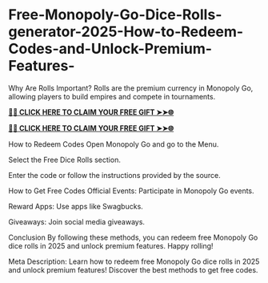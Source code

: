 # Free-Monopoly-Go-Dice-Rolls-generator-2025-How-to-Redeem-Codes-and-Unlock-Premium-Features-
Why Are Rolls Important?
Rolls are the premium currency in Monopoly Go, allowing players to build empires and compete in tournaments.

**[🌟✨ CLICK HERE TO CLAIM YOUR FREE GIFT ➤➤🌐](https://progiftzone.com/monopoly/)**


**[🌟✨ CLICK HERE TO CLAIM YOUR FREE GIFT ➤➤🌐](https://progiftzone.com/monopoly/)**

How to Redeem Codes
Open Monopoly Go and go to the Menu.

Select the Free Dice Rolls section.

Enter the code or follow the instructions provided by the source.

How to Get Free Codes
Official Events: Participate in Monopoly Go events.

Reward Apps: Use apps like Swagbucks.

Giveaways: Join social media giveaways.

Conclusion
By following these methods, you can redeem free Monopoly Go dice rolls in 2025 and unlock premium features. Happy rolling!

Meta Description:
Learn how to redeem free Monopoly Go dice rolls in 2025 and unlock premium features! Discover the best methods to get free codes.
